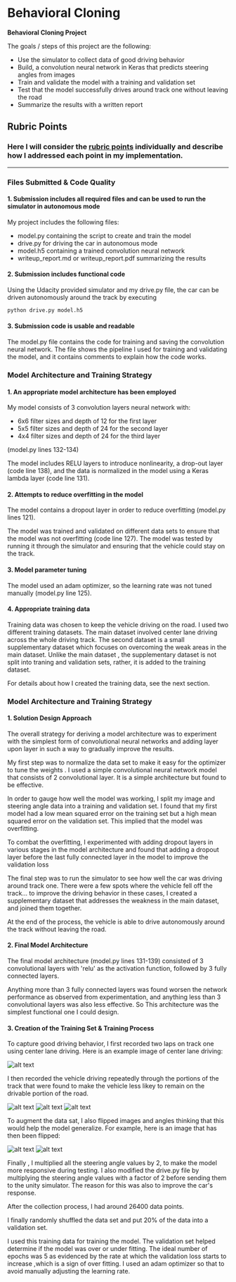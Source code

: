 # **Behavioral Cloning** 


**Behavioral Cloning Project**

The goals / steps of this project are the following:
* Use the simulator to collect data of good driving behavior
* Build, a convolution neural network in Keras that predicts steering angles from images
* Train and validate the model with a training and validation set
* Test that the model successfully drives around track one without leaving the road
* Summarize the results with a written report


[//]: # (Image References)

[image1]: ./examples/placeholder.png "Model Visualization"
[image2]: ./examples/center_lane.jpg "Grayscaling"
[image3]: ./examples/supp1.jpg "Recovery Image"
[image4]: ./examples/supp2.jpg "Recovery Image"
[image5]: ./examples/supp3.jpg "Recovery Image"
[image6]: ./examples/unflipped.jpg "Normal Image"
[image7]: ./examples/flipped.jpg "Flipped Image"

## Rubric Points
### Here I will consider the [rubric points](https://review.udacity.com/#!/rubrics/432/view) individually and describe how I addressed each point in my implementation.  

---
### Files Submitted & Code Quality

#### 1. Submission includes all required files and can be used to run the simulator in autonomous mode

My project includes the following files:
* model.py containing the script to create and train the model
* drive.py for driving the car in autonomous mode
* model.h5 containing a trained convolution neural network 
* writeup_report.md or writeup_report.pdf summarizing the results

#### 2. Submission includes functional code
Using the Udacity provided simulator and my drive.py file, the car can be driven autonomously around the track by executing 
```sh
python drive.py model.h5
```

#### 3. Submission code is usable and readable

The model.py file contains the code for training and saving the convolution neural network. The file shows the pipeline I used for training and validating the model, and it contains comments to explain how the code works.

### Model Architecture and Training Strategy

#### 1. An appropriate model architecture has been employed

My model consists of 3 convolution layers neural network with:
* 6x6 filter sizes and depth of 12 for the first layer
* 5x5 filter sizes and depth of 24 for the second layer
* 4x4 filter sizes and depth of 24 for the third layer

(model.py lines 132-134) 

The model includes RELU layers to introduce nonlinearity, a drop-out layer (code line 138), and the data is normalized in the model using a Keras lambda layer (code line 131). 

#### 2. Attempts to reduce overfitting in the model

The model contains  a dropout layer in order to reduce overfitting (model.py lines 121). 

The model was trained and validated on different data sets to ensure that the model was not overfitting (code line 127). The model was tested by running it through the simulator and ensuring that the vehicle could stay on the track.

#### 3. Model parameter tuning

The model used an adam optimizer, so the learning rate was not tuned manually (model.py line 125).

#### 4. Appropriate training data

Training data was chosen to keep the vehicle driving on the road. I used two different training datasets. The main dataset involved center lane driving across the whole driving track. The second dataset is a small supplementary dataset which focuses on overcoming the weak areas in the main dataset.
Unlike the main dataset , the supplementary dataset is not split into traning and validation sets, rather, it is added to the training dataset.

For details about how I created the training data, see the next section. 

### Model Architecture and Training Strategy

#### 1. Solution Design Approach

The overall strategy for deriving a model architecture was to experiment with the simplest form of convolutional neural networks and adding layer upon layer in such a way to gradually improve the results.

My first step was to normalize the data set to make it easy for the optimizer to tune the weights .
I used a simple convolutional neural network model that consists of 2 convolutional layer. It is a simple architecture but found to be effective.

In order to gauge how well the model was working, I split my image and steering angle data into a training and validation set. I found that my first model had a low mean squared error on the training set but a high mean squared error on the validation set. This implied that the model was overfitting. 

To combat the overfitting, I experimented with adding dropout layers in various stages in the model architecture and found that adding a dropout layer before the last fully connected layer in the model to improve the validation loss


The final step was to run the simulator to see how well the car was driving around track one. There were a few spots where the vehicle fell off the track... to improve the driving behavior in these cases, I created a supplementary dataset that addresses the weakness in the main dataset, and joined them together.

At the end of the process, the vehicle is able to drive autonomously around the track without leaving the road.

#### 2. Final Model Architecture

The final model architecture (model.py lines 131-139) consisted of 3  convolutional layers with 'relu' as the activation function, followed by 3 fully connected layers. 

Anything more than 3 fully connected layers was found worsen the network performance as observed from experimentation, and anything less than 3 convolutional layers was also less effective. So This architecture was the simplest functional one  I could design.


#### 3. Creation of the Training Set & Training Process

To capture good driving behavior, I first recorded two laps on track one using center lane driving. Here is an example image of center lane driving:

![alt text][image2]

I then recorded the vehicle driving repeatedly through the portions of the track that were found to make the vehicle less likey to remain on the drivable portion of the road.

![alt text][image3]
![alt text][image4]
![alt text][image5]


To augment the data sat, I also flipped images and angles thinking that this would help the model generalize. For example, here is an image that has then been flipped:

![alt text][image6]
![alt text][image7]

Finally , I multiplied all the steering angle values by 2, to make the model more responsive during testing.
I also modified the drive.py file by multiplying the steering angle values with a factor of 2 before sending them to the unity simulator. The reason for this was also to improve the car's response.

After the collection process, I had around 26400 data points. 


I finally randomly shuffled the data set and put 20% of the data into a validation set. 

I used this training data for training the model. The validation set helped determine if the model was over or under fitting. The ideal number of epochs was 5 as evidenced by the rate at which the validation loss starts to increase ,which is a sign of over fitting. I used an adam optimizer so that to avoid manually adjusting the learning rate.
